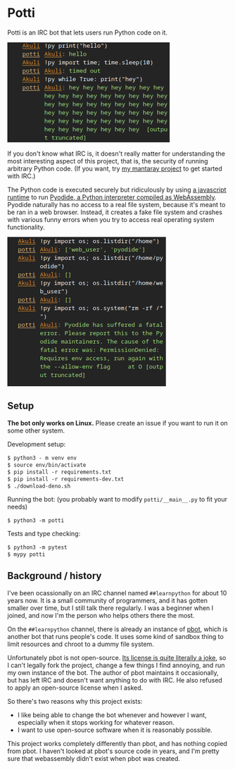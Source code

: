 # Potti

Potti is an IRC bot that lets users run Python code on it.

![screenshot1](screenshot-basic.png)

If you don't know what IRC is, it doesn't really matter
for understanding the most interesting aspect of this project, that is,
the security of running arbitrary Python code.
(If you want, try [my mantaray project](https://github.com/Akuli/mantaray) to get started with IRC.)

The Python code is executed securely but ridiculously
by using [a javascript runtime](https://deno.com/)
to run [Pyodide, a Python interpreter compiled as WebAssembly](https://pyodide.org/).
Pyodide naturally has no access to a real file system, because it's meant to be ran in a web browser.
Instead, it creates a fake file system and
crashes with various funny errors when you try to access real operating system functionality.

![screenshot2](screenshot-denied.png)


## Setup

**The bot only works on Linux.** Please create an issue if you want to run it on some other system.

Development setup:

```
$ python3 - m venv env
$ source env/bin/activate
$ pip install -r requirements.txt
$ pip install -r requirements-dev.txt
$ ./download-deno.sh
```

Running the bot: (you probably want to modify `potti/__main__.py` to fit your needs)

```
$ python3 -m potti 
```

Tests and type checking:

```
$ python3 -m pytest
$ mypy potti
```


## Background / history

I've been ocassionally on an IRC channel named `##learnpython` for about 10 years now.
It is a small community of programmers, and it has gotten smaller over time,
but I still talk there regularly.
I was a beginner when I joined, and now I'm the person who helps others there the most.

On the `##learnpython` channel, there is already an instance of [pbot](https://github.com/raylu/pbot/),
which is another bot that runs people's code.
It uses some kind of sandbox thing to limit resources and chroot to a dummy file system.

Unfortunately pbot is not open-source.
[Its license is quite literally a joke](https://github.com/raylu/pbot/blob/master/LICENSE),
so I can't legally fork the project, change a few things I find annoying, and run my own instance of the bot.
The author of pbot maintains it occasionally, but has left IRC and doesn't want anything to do with IRC.
He also refused to apply an open-source license when I asked.

So there's two reasons why this project exists:
- I like being able to change the bot whenever and however I want,
    especially when it stops working for whatever reason.
- I want to use open-source software when it is reasonably possible.

This project works completely differently than pbot, and has nothing copied from pbot.
I haven't looked at pbot's source code in years,
and I'm pretty sure that webassembly didn't exist when pbot was created.
